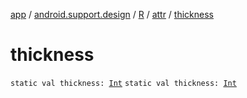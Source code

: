 [app](../../../index.md) / [android.support.design](../../index.md) / [R](../index.md) / [attr](index.md) / [thickness](.)

# thickness

`static val thickness: `[`Int`](https://kotlinlang.org/api/latest/jvm/stdlib/kotlin/-int/index.html)
`static val thickness: `[`Int`](https://kotlinlang.org/api/latest/jvm/stdlib/kotlin/-int/index.html)